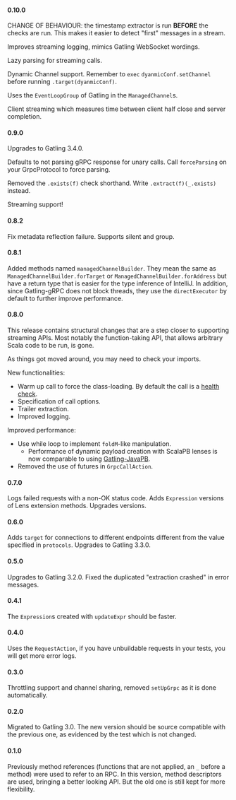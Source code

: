 #### 0.10.0
CHANGE OF BEHAVIOUR: the timestamp extractor is run **BEFORE**
the checks are run. This makes it easier to detect "first" messages in a stream.

Improves streaming logging, mimics Gatling WebSocket wordings.

Lazy parsing for streaming calls.

Dynamic Channel support. Remember to `exec`
`dyanmicConf.setChannel` before running `.target(dyanmicConf)`.

Uses the `EventLoopGroup` of Gatling in the `ManagedChannel`s.

Client streaming which measures time between client half close
and server completion.

#### 0.9.0
Upgrades to Gatling 3.4.0.

Defaults to not parsing gRPC response for unary calls.
Call `forceParsing` on your GrpcProtocol to force parsing.

Removed the `.exists(f)` check shorthand.
Write `.extract(f)(_.exists)` instead.

Streaming support!

#### 0.8.2
Fix metadata reflection failure.
Supports silent and group.

#### 0.8.1
Added methods named `managedChannelBuilder`. They mean the same as
`ManagedChannelBuilder.forTarget` or `ManagedChannelBuilder.forAddress`
but have a return type that is easier for the type inference of IntelliJ.
In addition, since Gatling-gRPC does not block threads,
they use the `directExecutor` by default to further improve performance.

#### 0.8.0
This release contains structural changes
that are a step closer to supporting streaming APIs.
Most notably the function-taking API,
that allows arbitrary Scala code to be run, is gone.

As things got moved around, you may need to check your imports.

New functionalities:
- Warm up call to force the class-loading. By default the call is a
[health check](https://github.com/grpc/grpc/blob/master/src/proto/grpc/health/v1/health.proto).
- Specification of call options.
- Trailer extraction.
- Improved logging.

Improved performance:
- Use while loop to implement `foldM`-like manipulation.
  - Performance of dynamic payload creation with ScalaPB lenses
  is now comparable to using [Gatling-JavaPB](java-pb).
- Removed the use of futures in `GrpcCallAction`.

#### 0.7.0
Logs failed requests with a non-OK status code.
Adds `Expression` versions of Lens extension methods.
Upgrades versions.

#### 0.6.0
Adds `target` for connections to different endpoints
different from the value specified in `protocols`.
Upgrades to Gatling 3.3.0.

#### 0.5.0
Upgrades to Gatling 3.2.0.
Fixed the duplicated "extraction crashed" in error messages.

#### 0.4.1
The `Expression`s created with `updateExpr` should be faster.

#### 0.4.0
Uses the `RequestAction`,
if you have unbuildable requests in your tests,
you will get more error logs.

#### 0.3.0
Throttling support and channel sharing,
removed `setUpGrpc` as it is done automatically.

#### 0.2.0
Migrated to Gatling 3.0.
The new version should be source compatible with the previous one,
as evidenced by the test which is not changed.

#### 0.1.0
Previously method references
(functions that are not applied, an `_` before a method)
were used to refer to an RPC.
In this version, method descriptors are used,
bringing a better looking API.
But the old one is still kept for more flexibility.
